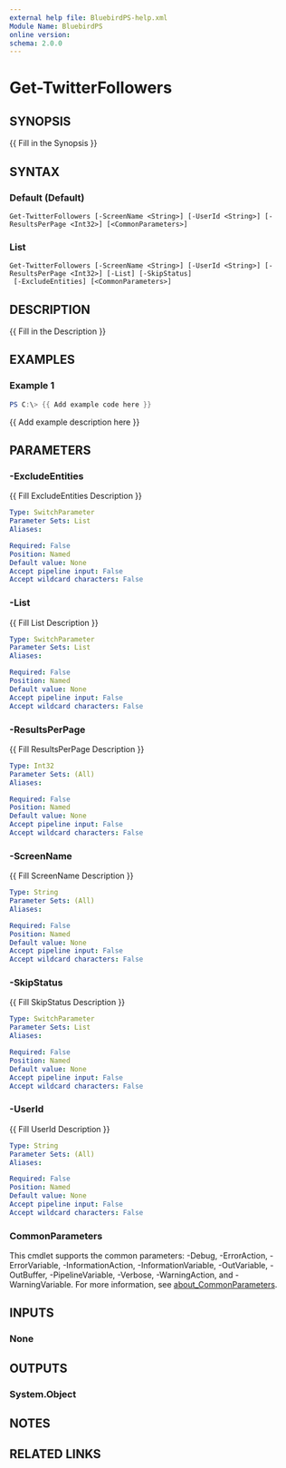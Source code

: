 ```yaml
---
external help file: BluebirdPS-help.xml
Module Name: BluebirdPS
online version:
schema: 2.0.0
---
```


# Get-TwitterFollowers

## SYNOPSIS
{{ Fill in the Synopsis }}

## SYNTAX

### Default (Default)
```
Get-TwitterFollowers [-ScreenName <String>] [-UserId <String>] [-ResultsPerPage <Int32>] [<CommonParameters>]
```

### List
```
Get-TwitterFollowers [-ScreenName <String>] [-UserId <String>] [-ResultsPerPage <Int32>] [-List] [-SkipStatus]
 [-ExcludeEntities] [<CommonParameters>]
```

## DESCRIPTION
{{ Fill in the Description }}

## EXAMPLES

### Example 1
```powershell
PS C:\> {{ Add example code here }}
```

{{ Add example description here }}

## PARAMETERS

### -ExcludeEntities
{{ Fill ExcludeEntities Description }}

```yaml
Type: SwitchParameter
Parameter Sets: List
Aliases:

Required: False
Position: Named
Default value: None
Accept pipeline input: False
Accept wildcard characters: False
```

### -List
{{ Fill List Description }}

```yaml
Type: SwitchParameter
Parameter Sets: List
Aliases:

Required: False
Position: Named
Default value: None
Accept pipeline input: False
Accept wildcard characters: False
```

### -ResultsPerPage
{{ Fill ResultsPerPage Description }}

```yaml
Type: Int32
Parameter Sets: (All)
Aliases:

Required: False
Position: Named
Default value: None
Accept pipeline input: False
Accept wildcard characters: False
```

### -ScreenName
{{ Fill ScreenName Description }}

```yaml
Type: String
Parameter Sets: (All)
Aliases:

Required: False
Position: Named
Default value: None
Accept pipeline input: False
Accept wildcard characters: False
```

### -SkipStatus
{{ Fill SkipStatus Description }}

```yaml
Type: SwitchParameter
Parameter Sets: List
Aliases:

Required: False
Position: Named
Default value: None
Accept pipeline input: False
Accept wildcard characters: False
```

### -UserId
{{ Fill UserId Description }}

```yaml
Type: String
Parameter Sets: (All)
Aliases:

Required: False
Position: Named
Default value: None
Accept pipeline input: False
Accept wildcard characters: False
```

### CommonParameters
This cmdlet supports the common parameters: -Debug, -ErrorAction, -ErrorVariable, -InformationAction, -InformationVariable, -OutVariable, -OutBuffer, -PipelineVariable, -Verbose, -WarningAction, and -WarningVariable. For more information, see [about_CommonParameters](http://go.microsoft.com/fwlink/?LinkID=113216).

## INPUTS

### None

## OUTPUTS

### System.Object
## NOTES

## RELATED LINKS
